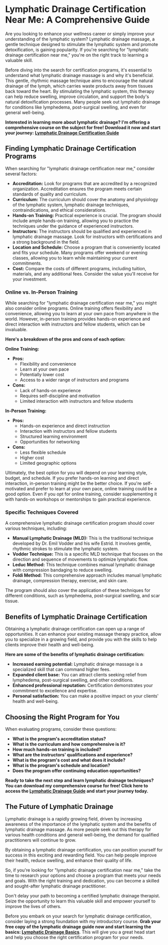 # Lymphatic Drainage Certification Near Me: A Comprehensive Guide

Are you looking to enhance your wellness career or simply improve your understanding of the lymphatic system? Lymphatic drainage massage, a gentle technique designed to stimulate the lymphatic system and promote detoxification, is gaining popularity. If you're searching for "lymphatic drainage certification near me," you're on the right track to learning a valuable skill.

Before diving into the search for certification programs, it's essential to understand what lymphatic drainage massage is and why it's beneficial. This gentle, rhythmic massage technique aims to encourage the natural drainage of the lymph, which carries waste products away from tissues back toward the heart. By stimulating the lymphatic system, this therapy can help reduce swelling, improve circulation, and support the body's natural detoxification processes. Many people seek out lymphatic drainage for conditions like lymphedema, post-surgical swelling, and even for general well-being.

**Interested in learning more about lymphatic drainage? I'm offering a comprehensive course on the subject for free! Download it now and start your journey:** [**Lymphatic Drainage Certification Guide**](https://udemywork.com/lymphatic-drainage-certification-near-me)

## Finding Lymphatic Drainage Certification Programs

When searching for "lymphatic drainage certification near me," consider several factors:

*   **Accreditation:** Look for programs that are accredited by a recognized organization. Accreditation ensures the program meets certain standards of quality and curriculum.
*   **Curriculum:** The curriculum should cover the anatomy and physiology of the lymphatic system, lymphatic drainage techniques, contraindications, and ethical considerations.
*   **Hands-on Training:** Practical experience is crucial. The program should include ample hands-on training, allowing you to practice the techniques under the guidance of experienced instructors.
*   **Instructors:** The instructors should be qualified and experienced in lymphatic drainage massage. Look for instructors with certifications and a strong background in the field.
*   **Location and Schedule:** Choose a program that is conveniently located and fits your schedule. Many programs offer weekend or evening classes, allowing you to learn while maintaining your current commitments.
*   **Cost:** Compare the costs of different programs, including tuition, materials, and any additional fees. Consider the value you'll receive for your investment.

### Online vs. In-Person Training

While searching for "lymphatic drainage certification near me," you might also consider online programs. Online training offers flexibility and convenience, allowing you to learn at your own pace from anywhere in the world. However, in-person training provides hands-on experience and direct interaction with instructors and fellow students, which can be invaluable.

**Here's a breakdown of the pros and cons of each option:**

**Online Training:**

*   **Pros:**
    *   Flexibility and convenience
    *   Learn at your own pace
    *   Potentially lower cost
    *   Access to a wider range of instructors and programs
*   **Cons:**
    *   Lack of hands-on experience
    *   Requires self-discipline and motivation
    *   Limited interaction with instructors and fellow students

**In-Person Training:**

*   **Pros:**
    *   Hands-on experience and direct instruction
    *   Interaction with instructors and fellow students
    *   Structured learning environment
    *   Opportunities for networking
*   **Cons:**
    *   Less flexible schedule
    *   Higher cost
    *   Limited geographic options

Ultimately, the best option for you will depend on your learning style, budget, and schedule. If you prefer hands-on learning and direct interaction, in-person training might be the better choice. If you're self-motivated and prefer to learn at your own pace, online training could be a good option. Even if you opt for online training, consider supplementing it with hands-on workshops or mentorships to gain practical experience.

### Specific Techniques Covered

A comprehensive lymphatic drainage certification program should cover various techniques, including:

*   **Manual Lymphatic Drainage (MLD):** This is the traditional technique developed by Dr. Emil Vodder and his wife Estrid. It involves gentle, rhythmic strokes to stimulate the lymphatic system.
*   **Vodder Technique:** This is a specific MLD technique that focuses on the direction and sequence of movements to optimize lymphatic flow.
*   **Leduc Method:** This technique combines manual lymphatic drainage with compression bandaging to reduce swelling.
*   **Foldi Method:** This comprehensive approach includes manual lymphatic drainage, compression therapy, exercise, and skin care.

The program should also cover the application of these techniques for different conditions, such as lymphedema, post-surgical swelling, and scar tissue.

## Benefits of Lymphatic Drainage Certification

Obtaining a lymphatic drainage certification can open up a range of opportunities. It can enhance your existing massage therapy practice, allow you to specialize in a growing field, and provide you with the skills to help clients improve their health and well-being.

**Here are some of the benefits of lymphatic drainage certification:**

*   **Increased earning potential:** Lymphatic drainage massage is a specialized skill that can command higher fees.
*   **Expanded client base:** You can attract clients seeking relief from lymphedema, post-surgical swelling, and other conditions.
*   **Enhanced professional reputation:** Certification demonstrates your commitment to excellence and expertise.
*   **Personal satisfaction:** You can make a positive impact on your clients' health and well-being.

## Choosing the Right Program for You

When evaluating programs, consider these questions:

*   **What is the program's accreditation status?**
*   **What is the curriculum and how comprehensive is it?**
*   **How much hands-on training is included?**
*   **What are the instructors' qualifications and experience?**
*   **What is the program's cost and what does it include?**
*   **What is the program's schedule and location?**
*   **Does the program offer continuing education opportunities?**

**Ready to take the next step and learn lymphatic drainage techniques? You can download my comprehensive course for free! Click here to access the [Lymphatic Drainage Guide](https://udemywork.com/lymphatic-drainage-certification-near-me) and start your journey today.**

## The Future of Lymphatic Drainage

Lymphatic drainage is a rapidly growing field, driven by increasing awareness of the importance of the lymphatic system and the benefits of lymphatic drainage massage. As more people seek out this therapy for various health conditions and general well-being, the demand for qualified practitioners will continue to grow.

By obtaining a lymphatic drainage certification, you can position yourself for success in this exciting and rewarding field. You can help people improve their health, reduce swelling, and enhance their quality of life.

So, if you're looking for "lymphatic drainage certification near me," take the time to research your options and choose a program that meets your needs and goals. With the right training and dedication, you can become a skilled and sought-after lymphatic drainage practitioner.

Don't delay your path to becoming a certified lymphatic drainage therapist. Seize the opportunity to learn this valuable skill and empower yourself to improve the lives of others.

Before you embark on your search for lymphatic drainage certification, consider laying a strong foundation with my introductory course. **Grab your free copy of the lymphatic drainage guide now and start learning the basics: [Lymphatic Drainage Basics](https://udemywork.com/lymphatic-drainage-certification-near-me)**. This will give you a great head start and help you choose the right certification program for your needs.
